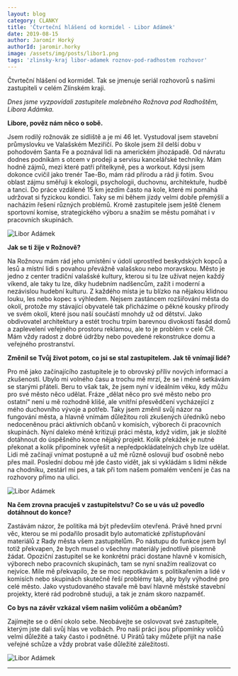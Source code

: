 ```yaml
---
layout: blog
category: CLANKY
title: 'Čtvrteční hlášení od kormidel - Libor Adámek'
date: 2019-08-15
author: Jaromír Horký
authorId: jaromir.horky
image: /assets/img/posts/libor1.png   
tags: 'zlinsky-kraj libor-adamek roznov-pod-radhostem rozhovor'
---
```


Čtvrteční hlášení od kormidel. Tak se jmenuje seriál rozhovorů s našimi zastupiteli v celém Zlínském kraji.

*Dnes jsme vyzpovídali zastupitele malebného Rožnova pod Radhoštěm, Libora Adámka.* 

**Libore, pověz nám něco o sobě.**

Jsem rodilý rožnovák ze sídliště a je mi 46 let. Vystudoval jsem stavební průmyslovku ve Valašském Meziříčí. Po škole jsem žil delší dobu v pohodovém Santa Fe a poznával lidi na americkém jihozápadě. Od návratu dodnes podnikám s otcem v prodeji a servisu kancelářské techniky. Mám hodně zájmů, mezi které patří přítelkyně, pes a workout. Kdysi jsem dokonce cvičil jako trenér Tae-Bo, mám rád přírodu a rád ji fotím. Svou oblast zájmu směřuji k ekologii, psychologii, duchovnu, architektuře, hudbě a tanci. Do práce vzdálené 15 km jezdím často na kole, které mi pomáhá udržovat si fyzickou kondici. Taky se mi během jízdy velmi dobře přemýšlí a nacházím řešení různých problémů. Kromě zastupitele jsem ještě členem sportovní komise, strategického výboru a snažím se městu pomáhat i v pracovních skupinách.

![Libor Adámek](https://zlinsky.pirati.cz/assets/img/posts/libor2.jpg)

**Jak se ti žije v Rožnově?**

Na Rožnovu mám rád jeho umístění v údolí uprostřed beskydských kopců a lesů a místní lidi s povahou převážně valašskou nebo moravskou.  Město je jedno z center tradiční valašské kultury, kterou si tu lze užívat nejen každý víkend, ale taky tu lze, díky hudebním nadšencům, zažít i moderní a nezávislou hudební kulturu. Z každého místa je tu blízko na nějakou klidnou louku, les nebo kopec s výhledem. Nejsem zastáncem rozšiřování města do okolí, protože my stávající obyvatelé tak přicházíme o pěkné kousky přírody ve svém okolí, které jsou naší součástí mnohdy už od dětství. Jako obdivovatel architektury a estét trochu trpím barevnou divokostí fasád domů a zaplevelení veřejného prostoru reklamou, ale to je problém v celé ČR. Mám vždy radost z dobré údržby nebo povedené rekonstrukce domu a veřejného prostranství.

**Změnil se Tvůj život potom, co jsi se stal zastupitelem. Jak tě vnímají lidé?**

Pro mě jako začínajícího zastupitele je to obrovský příliv nových informací a zkušeností. Ubylo mi volného času a trochu mě mrzí, že se i méně setkávám se starými přáteli. Beru to však tak, že jsem nyní v ideálním věku, kdy můžu pro své město něco udělat. Fráze „dělat něco pro své město nebo pro ostatní“ není u mě rozhodně klišé, ale vnitřní přesvědčení vycházející z mého duchovního vývoje a potřeb. Taky jsem změnil svůj názor na fungování města, a hlavně vnímám důležitou roli zkušených úředníků nebo nedoceněnou práci aktivních občanů v komisích, výborech či pracovních skupinách. Nyní daleko méně kritizuji práci města, když vidím, jak je složité dotáhnout do úspěšného konce nějaký projekt. Kolik překážek je nutné překonat a kolik připomínek vyřešit a nepředpokládatelných chyb lze udělat. Lidi mě začínají vnímat postupně a už mě různě oslovují buď osobně nebo přes mail. Poslední dobou mě jde často vidět, jak si vykládám s lidmi někde na chodníku, zestárl mi pes, a tak při tom našem pomalém venčení je čas na rozhovory přímo na ulici.

![Libor Adámek](https://zlinsky.pirati.cz/assets/img/posts/libor3.jpg)

**Na čem zrovna pracuješ v zastupitelstvu? Co se u vás už povedlo dotáhnout do konce?**

Zastávám názor, že politika má být především otevřená. Právě hned první věc, kterou se mi podařilo prosadit bylo automatické zpřístupňování materiálů z Rady města všem zastupitelům. Po nástupu do funkce jsem byl totiž překvapen, že bych musel o všechny materiály jednotlivě písemně žádat. Opoziční zastupitel se ke konkrétní práci dostane hlavně v komisích, výborech nebo pracovních skupinách, tam se nyní snažím realizovat co nejvíce. Mile mě překvapilo, že se moc nepotkávám s politikařením a lidé v komisích nebo skupinách skutečně řeší problémy tak, aby byly výhodné pro celé město. Jako vystudovaného stavaře mě baví hlavně městské stavební projekty, které rád podrobně studuji, a tak je znám skoro nazpaměť. 

**Co bys na závěr vzkázal všem našim voličům a občanům?**

Zajímejte se o dění okolo sebe. Neobávejte se oslovovat své zastupitele, kterým jste dali svůj hlas ve volbách. Pro naši práci jsou připomínky voličů velmi důležité a taky často i podnětné. U Pirátů taky můžete přijít na naše veřejné schůze a vždy probrat vaše důležité záležitosti.

![Libor Adámek](https://zlinsky.pirati.cz/assets/img/posts/libor4.jpg)

---
